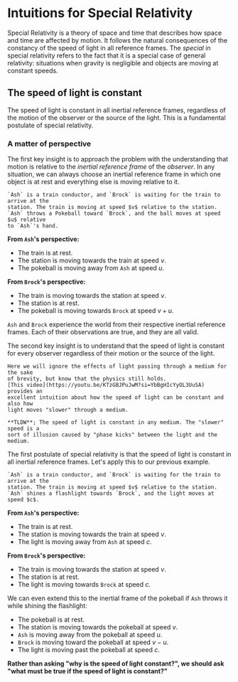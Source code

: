 # Intuitions for Special Relativity

Special Relativity is a theory of space and time that describes how space and
time are affected by motion. It follows the natural consequences of the
constancy of the speed of light in all reference frames. The _special_ in
special relativity refers to the fact that it is a special case of general
relativity: situations when gravity is negligible and objects are moving at
constant speeds.

## The speed of light is constant

The speed of light is constant in all inertial reference frames, regardless of
the motion of the observer or the source of the light. This is a fundamental
postulate of special relativity.

### A matter of perspective

The first key insight is to approach the problem with the understanding that
motion is relative to the _inertial reference frame_ of the _observer_. In any
situation, we can always choose an inertial reference frame in which one object
is at rest and everything else is moving relative to it.

```admonish example
`Ash` is a train conductor, and `Brock` is waiting for the train to arrive at the
station. The train is moving at speed $v$ relative to the station.
`Ash` throws a Pokeball toward `Brock`, and the ball moves at speed $u$ relative
to `Ash`'s hand.
```
**From `Ash`'s perspective:**
- The train is at rest.
- The station is moving towards the train at speed $v$.
- The pokeball is moving away from `Ash` at speed $u$.

**From `Brock`'s perspective:**
- The train is moving towards the station at speed $v$.
- The station is at rest.
- The pokeball is moving towards `Brock` at speed $v+u$.

`Ash` and `Brock` experience the world from their respective inertial reference
frames. Each of their observations are true, and they are all valid.

The second key insight is to understand that the speed of light is constant for
every observer regardless of their motion or the source of the light.

```admonish note
Here we will ignore the effects of light passing through a medium for the sake
of brevity, but know that the physics still holds.
[This video](https://youtu.be/KTzGBJPuJwM?si=YbBgHIcYyOL3UuSA) provides an
excellent intuition about how the speed of light can be constant and also how
light moves "slower" through a medium.

**TLDW**; The speed of light is constant in any medium. The "slower" speed is a
sort of illusion caused by "phase kicks" between the light and the medium.
```

The first postulate of special relativity is that the speed of light is constant
in all inertial reference frames. Let's apply this to our previous example.

```admonish example
`Ash` is a train conductor, and `Brock` is waiting for the train to arrive at the
station. The train is moving at speed $v$ relative to the station.
`Ash` shines a flashlight towards `Brock`, and the light moves at speed $c$.
```

**From `Ash`'s perspective:**
- The train is at rest.
- The station is moving towards the train at speed $v$.
- The light is moving away from `Ash` at speed $c$.

**From `Brock`'s perspective:**
- The train is moving towards the station at speed $v$.
- The station is at rest.
- The light is moving towards `Brock` at speed $c$.

We can even extend this to the inertial frame of the pokeball if `Ash` throws it
while shining the flashlight:
- The pokeball is at rest.
- The station is moving towards the pokeball at speed $v$.
- `Ash` is moving away from the pokeball at speed $u$.
- `Brock` is moving toward the pokeball at speed $v-u$.
- The light is moving past the pokeball at speed $c$.

**Rather than asking "why is the speed of light constant?", we should ask "what
must be true if the speed of light is constant?"**
